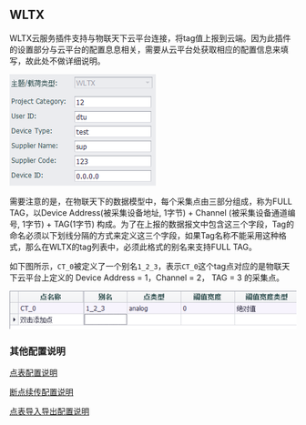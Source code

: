 
## WLTX

WLTX云服务插件支持与物联天下云平台连接，将tag值上报到云端。因为此插件的设置部分与云平台的配置息息相关，需要从云平台处获取相应的配置信息来填写，故此处不做详细说明。

![](WLTX_1.png)

需要注意的是，在物联天下的数据模型中，每个采集点由三部分组成，称为FULL TAG，以Device Address(被采集设备地址, 1字节) + Channel (被采集设备通道编号, 1字节) + TAG(1字节) 构成。为了在上报的数据报文中包含这三个字段，Tag的命名必须以下划线分隔的方式来定义这三个字段，如果Tag名称不能采用这种格式，那么在WLTX的tag列表中，必须此格式的别名来支持FULL TAG。

如下图所示，`CT_0`被定义了一个别名`1_2_3`，表示`CT_0`这个tag点对应的是物联天下云平台上定义的 Device Address = 1，Channel = 2， TAG = 3 的采集点。

![](WLTX_2.png)

### 其他配置说明

[点表配置说明](./others/TagList_Setting.html)   

[断点续传配置说明](./others/resume.html)

[点表导入导出配置说明](./others/excel.html)

